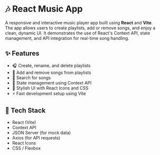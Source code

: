 # 🎶 React Music App

A responsive and interactive music player app built using **React** and **Vite**. The app allows users to create playlists, add or remove songs, and enjoy a clean, dynamic UI. It demonstrates the use of React's Context API, state management, and API integration for real-time song handling.

## ✨ Features
- 🎧 Create, rename, and delete playlists
- 🎵 Add and remove songs from playlists
- 🔎 Search for songs
- 🧠 State management using Context API
- 💅 Stylish UI with React Icons and CSS
- ⚡ Fast development setup using Vite

## 🔧 Tech Stack
- React (Vite)
- Context API
- JSON Server (for mock data)
- Axios (for API requests)
- React Icons
- CSS / Flexbox
